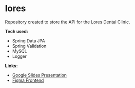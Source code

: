# lores
Repository created to store the API for the Lores Dental Clinic.

<b>Tech used:</b>
<ul>
<li>Spring Data JPA</li>
<li>Spring Validation</li>
<li>MySQL</li>
<li>Logger</li></ul>

<b>Links:</b>
<ul>
<li>
<a href="https://docs.google.com/presentation/d/1BcsfR4bLa1qaSwFxtkF40SVr5Y26gEzub2N09AtKY0A/edit?usp=sharing">Google Slides Presentation</a>
</li>
<li>
<a href="https://www.figma.com/file/knJQ6cFE0HcxCKWGURPIEr/Lores?node-id=0%3A1&t=NXqI9WkSxPoOro39-1">Figma Frontend</a>
</li>
</ul>

